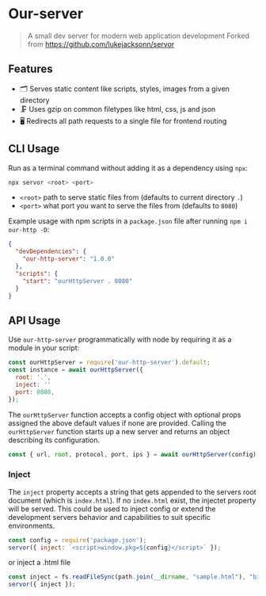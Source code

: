 # Our-server

> A small dev server for modern web application development
Forked from https://github.com/lukejacksonn/servor

## Features

- 🗂 Serves static content like scripts, styles, images from a given directory
- 🗜 Uses gzip on common filetypes like html, css, js and json
- 🖥 Redirects all path requests to a single file for frontend routing

## CLI Usage

Run as a terminal command without adding it as a dependency using `npx`:

```s
npx servor <root> <port>
```

- `<root>` path to serve static files from (defaults to current directory `.`)
- `<port>` what port you want to serve the files from (defaults to `8080`)

Example usage with npm scripts in a `package.json` file after running `npm i our-http -D`:

```json
{
  "devDependencies": {
    "our-http-server": "1.0.0"
  },
  "scripts": {
    "start": "ourHttpServer . 8080"
  }
}
```

## API Usage

Use `our-http-server` programmatically with node by requiring it as a module in your script:

```js
const ourHttpServer = require('our-http-server').default;
const instance = await ourHttpServer({
  root: '.',
  inject: ''
  port: 8080,
});
```

The `ourHttpServer` function accepts a config object with optional props assigned the above default values if none are provided. Calling the `ourHttpServer` function starts up a new server and returns an object describing its configuration.

```js
const { url, root, protocol, port, ips } = await ourHttpServer(config);
```

### Inject

The `inject` property accepts a string that gets appended to the servers root document (which is `index.html`). If no `index.html` exist, the injectet property will be served. This could be used to inject config or extend the development servers behavior and capabilities to suit specific environments.

```js
const config = require('package.json');
servor({ inject: `<script>window.pkg=${config}</script>` });
```

or inject a .html file
```js
const inject = fs.readFileSync(path.join(__dirname, "sample.html"), "binary")
servor({ inject });
```

